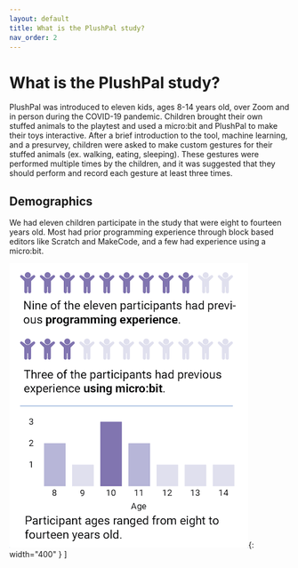 ```yaml
---
layout: default
title: What is the PlushPal study?
nav_order: 2
---
```


# What is the PlushPal study?
PlushPal was introduced to eleven kids, ages 8-14 years old, over Zoom and in person during the COVID-19 pandemic. Children brought their own stuffed animals to the playtest and used a micro:bit and PlushPal to make their toys interactive. After a brief introduction to the tool, machine learning, and a presurvey, children were asked to make custom gestures for their stuffed animals (ex. walking, eating, sleeping). These gestures were performed multiple times by the children, and it was suggested that they should perform and record each gesture at least three times. 

## Demographics
We had eleven children participate in the study that were eight to fourteen years old. Most had prior programming experience through block based editors like Scratch and MakeCode, and a few had experience using a micro:bit.

![demographics](/img/demographics.png){: width="400" }
]
